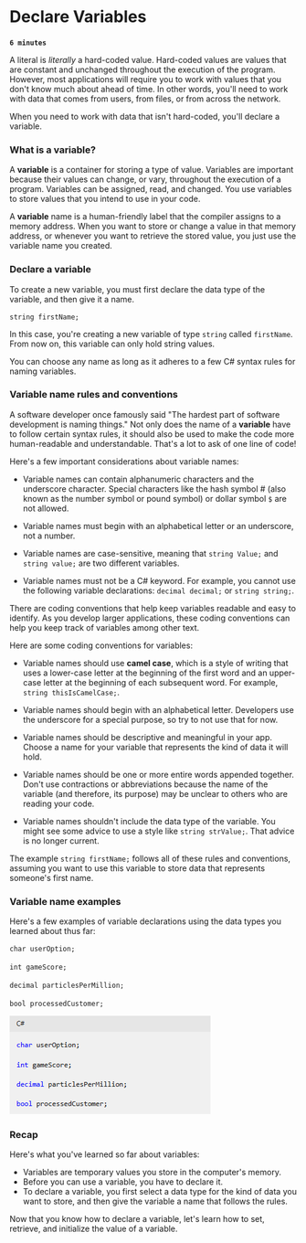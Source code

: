 # Declare Variables

**`6 minutes`**

A literal is *literally* a hard-coded value. Hard-coded values are values that are constant and unchanged throughout the execution of the program. However, most applications will require you to work with values that you don't know much about ahead of time. In other words, you'll need to work with data that comes from users, from files, or from across the network.

When you need to work with data that isn't hard-coded, you'll declare a variable.

### What is a variable?

A **variable** is a container for storing a type of value. Variables are important because their values can change, or vary, throughout the execution of a program. Variables can be assigned, read, and changed. You use variables to store values that you intend to use in your code.

A **variable** name is a human-friendly label that the compiler assigns to a memory address. When you want to store or change a value in that memory address, or whenever you want to retrieve the stored value, you just use the variable name you created.

### Declare a variable

To create a new variable, you must first declare the data type of the variable, and then give it a name.

```
string firstName;
```

In this case, you're creating a new variable of type `string` called `firstName`. From now on, this variable can only hold string values.

You can choose any name as long as it adheres to a few C# syntax rules for naming variables.

### Variable name rules and conventions

A software developer once famously said "The hardest part of software development is naming things." Not only does the name of a **variable** have to follow certain syntax rules, it should also be used to make the code more human-readable and understandable. That's a lot to ask of one line of code!

Here's a few important considerations about variable names:

- Variable names can contain alphanumeric characters and the underscore character. Special characters like the hash symbol # (also known as the number symbol or pound symbol) or dollar symbol `$` are not allowed.

- Variable names must begin with an alphabetical letter or an underscore, not a number.

- Variable names are case-sensitive, meaning that `string Value;` and `string value;` are two different variables.

- Variable names must not be a C# keyword. For example, you cannot use the following variable declarations: `decimal decimal;` or `string string;`.

There are coding conventions that help keep variables readable and easy to identify. As you develop larger applications, these coding conventions can help you keep track of variables among other text.

Here are some coding conventions for variables:

- Variable names should use **camel case**, which is a style of writing that uses a lower-case letter at the beginning of the first word and an upper-case letter at the beginning of each subsequent word. For example, `string thisIsCamelCase;`.

- Variable names should begin with an alphabetical letter. Developers use the underscore for a special purpose, so try to not use that for now.

- Variable names should be descriptive and meaningful in your app. Choose a name for your variable that represents the kind of data it will hold.

- Variable names should be one or more entire words appended together. Don't use contractions or abbreviations because the name of the variable (and therefore, its purpose) may be unclear to others who are reading your code.

- Variable names shouldn't include the data type of the variable. You might see some advice to use a style like `string strValue;`. That advice is no longer current.

The example `string firstName;` follows all of these rules and conventions, assuming you want to use this variable to store data that represents someone's first name.

### Variable name examples

Here's a few examples of variable declarations using the data types you learned about thus far:

```
char userOption;

int gameScore;

decimal particlesPerMillion;

bool processedCustomer;
```

![alt text](image.png)

### Recap

Here's what you've learned so far about variables:

- Variables are temporary values you store in the computer's memory.
- Before you can use a variable, you have to declare it.
- To declare a variable, you first select a data type for the kind of data you want to store, and then give the variable a name that follows the rules.


Now that you know how to declare a variable, let's learn how to set, retrieve, and initialize the value of a variable.

